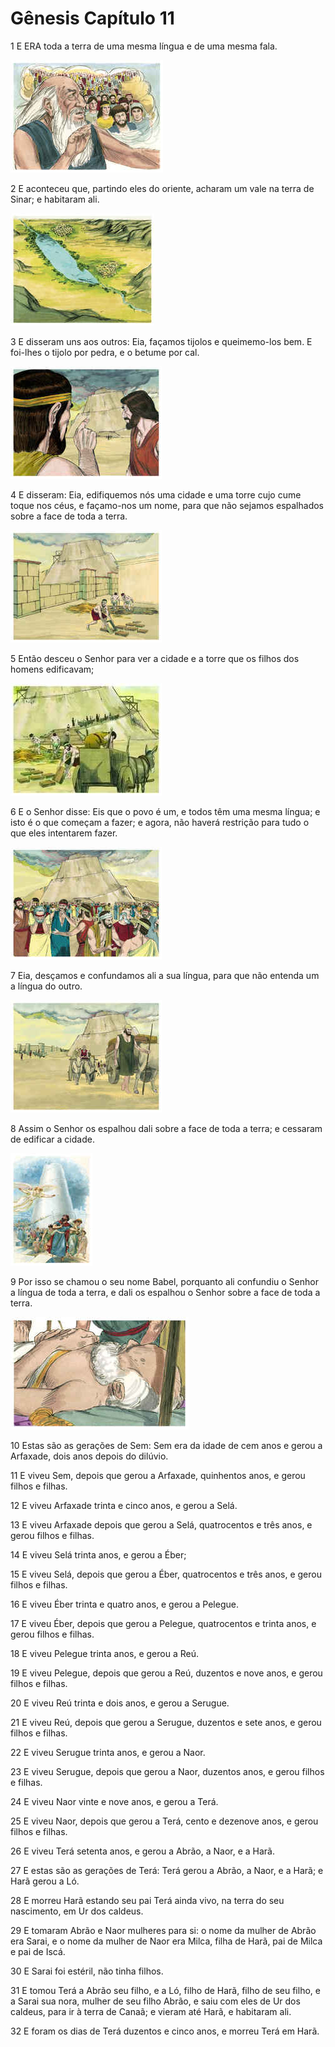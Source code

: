 # Gênesis Capítulo 11

1	E ERA toda a terra de uma mesma língua e de uma mesma fala.

![](.img/01_Ge_11_01_RG.jpg)

2	E aconteceu que, partindo eles do oriente, acharam um vale na terra de Sinar; e habitaram ali.

![](.img/01_Ge_11_02_RG.jpg)

3	E disseram uns aos outros: Eia, façamos tijolos e queimemo-los bem. E foi-lhes o tijolo por pedra, e o betume por cal.

![](.img/01_Ge_11_03_RG.jpg)

4	E disseram: Eia, edifiquemos nós uma cidade e uma torre cujo cume toque nos céus, e façamo-nos um nome, para que não sejamos espalhados sobre a face de toda a terra.

![](.img/01_Ge_11_04_RG.jpg)

5	Então desceu o Senhor para ver a cidade e a torre que os filhos dos homens edificavam;

![](.img/01_Ge_11_05_RG.jpg)

6	E o Senhor disse: Eis que o povo é um, e todos têm uma mesma língua; e isto é o que começam a fazer; e agora, não haverá restrição para tudo o que eles intentarem fazer.

![](.img/01_Ge_11_06_RG.jpg)

7	Eia, desçamos e confundamos ali a sua língua, para que não entenda um a língua do outro.

![](.img/01_Ge_11_07_RG.jpg)

8	Assim o Senhor os espalhou dali sobre a face de toda a terra; e cessaram de edificar a cidade.

![](.img/01_Ge_11_08_RG.jpg)

9	Por isso se chamou o seu nome Babel, porquanto ali confundiu o Senhor a língua de toda a terra, e dali os espalhou o Senhor sobre a face de toda a terra.

![](.img/01_Ge_11_09_RG.jpg)

10	Estas são as gerações de Sem: Sem era da idade de cem anos e gerou a Arfaxade, dois anos depois do dilúvio.

11	E viveu Sem, depois que gerou a Arfaxade, quinhentos anos, e gerou filhos e filhas.

12	E viveu Arfaxade trinta e cinco anos, e gerou a Selá.

13	E viveu Arfaxade depois que gerou a Selá, quatrocentos e três anos, e gerou filhos e filhas.

14	E viveu Selá trinta anos, e gerou a Éber;

15	E viveu Selá, depois que gerou a Éber, quatrocentos e três anos, e gerou filhos e filhas.

16	E viveu Éber trinta e quatro anos, e gerou a Pelegue.

17	E viveu Éber, depois que gerou a Pelegue, quatrocentos e trinta anos, e gerou filhos e filhas.

18	E viveu Pelegue trinta anos, e gerou a Reú.

19	E viveu Pelegue, depois que gerou a Reú, duzentos e nove anos, e gerou filhos e filhas.

20	E viveu Reú trinta e dois anos, e gerou a Serugue.

21	E viveu Reú, depois que gerou a Serugue, duzentos e sete anos, e gerou filhos e filhas.

22	E viveu Serugue trinta anos, e gerou a Naor.

23	E viveu Serugue, depois que gerou a Naor, duzentos anos, e gerou filhos e filhas.

24	E viveu Naor vinte e nove anos, e gerou a Terá.

25	E viveu Naor, depois que gerou a Terá, cento e dezenove anos, e gerou filhos e filhas.

26	E viveu Terá setenta anos, e gerou a Abrão, a Naor, e a Harã.

27	E estas são as gerações de Terá: Terá gerou a Abrão, a Naor, e a Harã; e Harã gerou a Ló.

28	E morreu Harã estando seu pai Terá ainda vivo, na terra do seu nascimento, em Ur dos caldeus.

29	E tomaram Abrão e Naor mulheres para si: o nome da mulher de Abrão era Sarai, e o nome da mulher de Naor era Milca, filha de Harã, pai de Milca e pai de Iscá.

30	E Sarai foi estéril, não tinha filhos.

31	E tomou Terá a Abrão seu filho, e a Ló, filho de Harã, filho de seu filho, e a Sarai sua nora, mulher de seu filho Abrão, e saiu com eles de Ur dos caldeus, para ir à terra de Canaã; e vieram até Harã, e habitaram ali.

32	E foram os dias de Terá duzentos e cinco anos, e morreu Terá em Harã.

